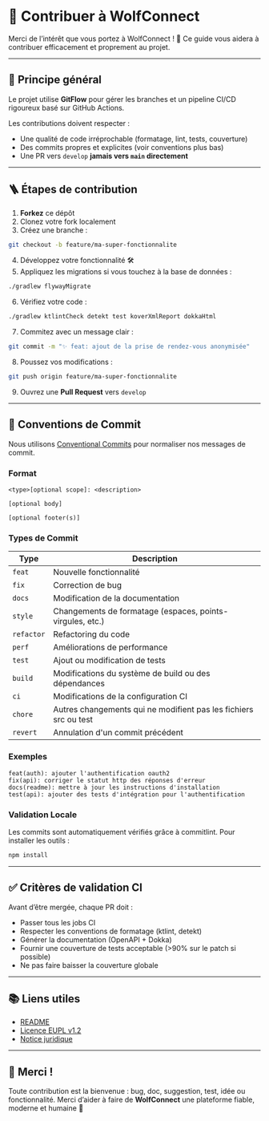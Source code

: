 # 🤝 Contribuer à WolfConnect

Merci de l’intérêt que vous portez à WolfConnect ! 🎉
Ce guide vous aidera à contribuer efficacement et proprement au projet.

---

## 🧭 Principe général

Le projet utilise **GitFlow** pour gérer les branches et un pipeline CI/CD rigoureux basé sur GitHub Actions.

Les contributions doivent respecter :
- Une qualité de code irréprochable (formatage, lint, tests, couverture)
- Des commits propres et explicites (voir conventions plus bas)
- Une PR vers `develop` **jamais vers `main` directement**

---

## 🪜 Étapes de contribution

1. **Forkez** ce dépôt
2. Clonez votre fork localement
3. Créez une branche :
```bash
git checkout -b feature/ma-super-fonctionnalite
```

4. Développez votre fonctionnalité 🛠️
5. Appliquez les migrations si vous touchez à la base de données :
```bash
./gradlew flywayMigrate
```

6. Vérifiez votre code :
```bash
./gradlew ktlintCheck detekt test koverXmlReport dokkaHtml
```

7. Commitez avec un message clair :
```bash
git commit -m "✨ feat: ajout de la prise de rendez-vous anonymisée"
```

8. Poussez vos modifications :
```bash
git push origin feature/ma-super-fonctionnalite
```

9. Ouvrez une **Pull Request** vers `develop`

---

## 📝 Conventions de Commit

Nous utilisons [Conventional Commits](https://www.conventionalcommits.org/) pour normaliser nos messages de commit.

### Format

```
<type>[optional scope]: <description>

[optional body]

[optional footer(s)]
```

### Types de Commit

| Type       | Description                                                      |
|------------|------------------------------------------------------------------|
| `feat`     | Nouvelle fonctionnalité                                          |
| `fix`      | Correction de bug                                                |
| `docs`     | Modification de la documentation                                 |
| `style`    | Changements de formatage (espaces, points-virgules, etc.)        |
| `refactor` | Refactoring du code                                              |
| `perf`     | Améliorations de performance                                     |
| `test`     | Ajout ou modification de tests                                   |
| `build`    | Modifications du système de build ou des dépendances             |
| `ci`       | Modifications de la configuration CI                             |
| `chore`    | Autres changements qui ne modifient pas les fichiers src ou test |
| `revert`   | Annulation d'un commit précédent                                 |


### Exemples

```
feat(auth): ajouter l'authentification oauth2
fix(api): corriger le statut http des réponses d'erreur
docs(readme): mettre à jour les instructions d'installation
test(api): ajouter des tests d'intégration pour l'authentification
```

### Validation Locale

Les commits sont automatiquement vérifiés grâce à commitlint. Pour installer les outils :

```bash
npm install
```

---

## ✅ Critères de validation CI

Avant d’être mergée, chaque PR doit :

- Passer tous les jobs CI
- Respecter les conventions de formatage (ktlint, detekt)
- Générer la documentation (OpenAPI + Dokka)
- Fournir une couverture de tests acceptable (>90% sur le patch si possible)
- Ne pas faire baisser la couverture globale

---

## 📚 Liens utiles

- [README](./README.md)
- [Licence EUPL v1.2](./LICENSE)
- [Notice juridique](./NOTICE.md)

---

## 🙏 Merci !

Toute contribution est la bienvenue : bug, doc, suggestion, test, idée ou fonctionnalité.
Merci d’aider à faire de **WolfConnect** une plateforme fiable, moderne et humaine 🐺
